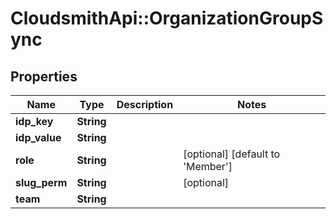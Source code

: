 # CloudsmithApi::OrganizationGroupSync

## Properties
Name | Type | Description | Notes
------------ | ------------- | ------------- | -------------
**idp_key** | **String** |  | 
**idp_value** | **String** |  | 
**role** | **String** |  | [optional] [default to &#39;Member&#39;]
**slug_perm** | **String** |  | [optional] 
**team** | **String** |  | 


